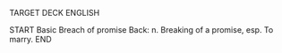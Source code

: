 TARGET DECK
ENGLISH

START
Basic
Breach of promise
Back: n. Breaking of a promise, esp. To marry.
END
